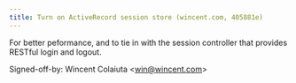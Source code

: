 ```yaml
---
title: Turn on ActiveRecord session store (wincent.com, 405881e)
---
```


For better peformance, and to tie in with the session controller that provides RESTful login and logout.

Signed-off-by: Wincent Colaiuta &lt;win@wincent.com&gt;
